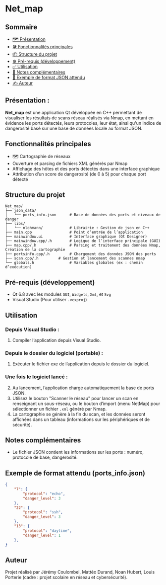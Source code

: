 # Net_map

## Sommaire
- [🗺️ Présentation](#-Présentation)
- [🛠️ Fonctionnalités principales](#-Fonctionnalités-principales)
- [📦 Structure du projet](#-Structure-du-projet)
- [⚙️ Pré-requis (développement)](#-Pré-requis-(développement))
- [✅ Utilisation](#-Utilisation)
- [🧠 Notes complémentaires](#-Notes-complémentaires)
- [📄 Exemple de format JSON attendu](#-Exemple-de-format-attendu-(ports_info.json))
- [✍️ Auteur](#Auteur)


## Présentation :
**Net_map** est une application Qt développée en C++ permettant de visualiser les résultats de scans réseau réalisés via Nmap, en mettant en évidence les ports détectés, leurs protocoles, leur état, ainsi qu'un indice de dangerosité basé sur une base de données locale au format JSON.

## Fonctionnalités principales

- 🗺️ Cartographie de réseaux
- Ouverture et parsing de fichiers XML générés par Nmap
- Affichage des hôtes et des ports détectés dans une interface graphique
- Attribution d’un score de dangerosité (de 0 à 5) pour chaque port détecté


## Structure du projet

```
Net_map/
├── json_data/
│   └── ports_info.json      # Base de données des ports et niveaux de danger
├── libs/
│   └── nlohmann/            # Librairie : Gestion de json en C++
├── main.cpp                 # Point d’entrée de l’application
├── mainwindow.ui            # Interface graphique (Qt Designer)
├── mainwindow.cpp/.h        # Logique de l’interface principale (GUI)
├── map.cpp/.h               # Parsing et traitement des données Nmap, Création de la cartographie
├── portsinfo.cpp/.h         # Chargement des données JSON des ports
├── scan.cpp/.h         # Gestion et lancement des scannes nmap
└── globals.h                # Variables globales (ex : chemin d’exécution)
```

## Pré-requis (développement)

- Qt 6.8 avec les modules `GUI`, `Widgets`, `Xml`, et `Svg`
- Visual Studio (Pour utiliser `.vcxproj`)

## Utilisation

### Depuis Visual Studio :
1. Compiler l’application depuis Visual Studio.
### Depuis le dossier du logiciel (portable) :
1. Exécuter le fichier exe de l’application depuis le dossier du logiciel.

### Une fois le logiciel lancé :
2. Au lancement, l’application charge automatiquement la base de ports JSON.
3. Utilisez le bouton "Scanner le réseau" pour lancer un scan en renseignant un sous-réseau, ou le bouton d’import (menu NetMap) pour sélectionner un fichier `.xml` généré par Nmap.
4. La cartographie se génère à la fin du scan, et les données seront affichées dans un tableau (informations sur les périphériques et de sécurité).

## Notes complémentaires

- Le fichier JSON contient les informations sur les ports : numéro, protocole de base, dangerosité.

## Exemple de format attendu (ports_info.json)

```json
{
    "7": {
        "protocol": "echo",
        "danger_level": 3
    },
    "22": {
        "protocol": "ssh",
        "danger_level": 3
    },
    "13": {
        "protocol": "daytime",
        "danger_level": 1
    },
}
```

## Auteur

Projet réalisé par Jérémy Coulombel, Mattéo Durand, Noan Hubert, Louis Porterie (cadre : projet scolaire en réseau et cybersécurité).
